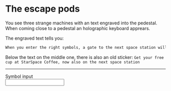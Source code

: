# The escape pods

You see three strange machines with an text engraved into the pedestal.
When coming close to a pedestal an holographic keyboard apprears.

The engraved text tells you:

```markdown
When you enter the right symbols, a gate to the next space station will open. The symbols needs to be separeted with a comma.
```

Below the text on the middle one, there is also an old sticker: `Get your free cup at StarSpace Coffee, now also on the next space station`

----
<form>
<label for="symbol">Symbol input</label><br>
<input type="text" id="symbol" name="symbol"><br>
</form>

<script src="https://play.workadventu.re/iframe_api.js"></script>
<script>
const form = document.getElementById("symbol");
form.addEventListener("change", (e) => {
  const symbols = document.getElementById("symbol").value;
  const splitted = symbols.split(',')
  console.debug("Input: " + JSON.stringify(splitted));
  WA.state.saveVariable("escapeInput", JSON.stringify(splitted));
});
const podStatus = WA.state.loadVariable("escapeStatus");
console.debug("Status: " + podStatus);
if (podStatus == "OPEN") {
  form.style = "display:none";
}
</script>
